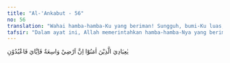 ```yaml
---
title: "Al-'Ankabut - 56"
no: 56
translation: "Wahai hamba-hamba-Ku yang beriman! Sungguh, bumi-Ku luas, maka sembahlah Aku (saja). "
tafsir: "Dalam ayat ini, Allah memerintahkan hamba-hamba-Nya yang beriman agar meninggalkan tempat tinggal mereka jika di sana mereka tidak dapat melaksanakan ketentuan-ketentuan agama, dan hidup dalam keadaan tertindas. Ayat ini mengandung suatu prinsip universal yang menyatakan bahwa bumi Allah ini diciptakan untuk kepentingan manusia. Seseorang boleh tinggal di mana saja ia inginkan apabila merasa aman di tempat itu. Di tempat yang baru itu, kaum Muslimin akan menemukan saudara-saudara dan keluarga-keluarga yang baru sebagai ganti dari saudara dan keluarga yang mereka tinggalkan, karena pada asasnya seluruh kaum Muslimin adalah bersaudara, saudara seiman, senasib dan seperjuangan.\n\nPrinsip lain yang terkandung dalam ayat ini ialah agama Islam menyuruh penganutnya agar jangan terlalu fanatik kepada kampung halaman dan tempat kelahirannya. Tanah air wajib dibela, dibina, dan dibangun, demikian pula bangsa wajib dimajukan. Akan tetapi, janganlah sekali-kali karena terlalu mementingkan tanah air dan bangsa sendiri, berakibat merugikan negara dan bangsa lain. Seakan-akan Allah mengingatkan bahwa alam semesta ini adalah milik Allah dan diciptakan untuk kepentingan manusia. Oleh karena itu, manusia diperintahkan untuk menggunakan alam ini sesuai dengan tujuan Allah menciptakannya. Jangan sekali-kali ada yang mengaku bahwa sesuatu adalah miliknya yang mutlak. Kepemilikan seseorang atas sesuatu hanyalah sementara, dan pada saatnya milik itu akan diambil oleh-Nya kembali.\n\nUngkapan kalimat ayat di atas juga mengingatkan kaum Muslimin akan luas dan banyaknya milik Allah, agar mereka melayangkan pandangan jauh ke depan, dan tidak berpandangan sempit dan terbatas. Ungkapan itu mengingatkan kaum Muslimin agar jangan hanya melihat tempat kediaman sendiri dan beranggapan bahwa bumi itu hanyalah terbatas pada tempat tinggal mereka saja. Anggapan yang demikian itu salah. Bumi Allah itu lebih luas dari yang mereka perkirakan semula. Kalau mereka keluar dari negeri sendiri pergi menjelajahi negeri-negeri yang ada di dunia ini, tentu mereka akan melihat dan memperoleh pengalaman yang berharga dalam perjalanan itu. Mereka juga akan memperoleh kelapangan sesudah kesempitan dan sebagainya.\n\nAllah berfirman:\n\nBarang siapa berhijrah di jalan Allah, niscaya mereka mendapati di muka bumi ini tempat hijrah yang luas dan rezeki yang banyak. (an-Nisa'/4: 100)\n\nKemudian dalam sebuah hadis, Rasulullah saw bersabda: \n\nSemua negeri adalah negeri Allah, dan semua hamba adalah hamba Allah, maka di mana saja kamu mendapat kebaikan (rezeki) maka bertempat tinggallah . (Riwayat Ahmad dari az-Zubair bin al-'Awwam) \n\nAllah memerintahkan agar hamba-hamba-Nya yang beriman hijrah meninggalkan kampung halaman mereka, karena Ia menjamin kehidupan mereka di bumi tempat mereka hijrah itu. Melaksanakan perintah hijrah meninggalkan kampung halaman adalah suatu perintah yang sangat berat dilaksanakan oleh seseorang, karena hal itu berarti ia berpisah dan meninggalkan famili dan kaum kerabatnya. Ia juga meninggalkan rumah dan pekarangan yang telah lama dirawat dan dibinanya, serta harta benda dan binatang ternak kesayangannya. Ia akan berpisah dengan negeri dan segala isinya, yang selama ini seakan-akan telah menyatu dengan dirinya sebagaimana bersatunya tubuh dengan anggota-anggota tubuh lainnya. Oleh karena itu, Allah menyampaikan perintah hijrah itu dengan nada yang lemah lembut dan halus sekali, seakan-akan diperintahkan kepada mereka, \"Wahai hamba-hamba-Ku yang telah beriman kepada-Ku, ingatlah olehmu bahwa Aku telah menciptakan bumi yang luas ini untuk kamu semua. Oleh karena itu, manfaatkan dan tempatilah bumi itu olehmu.\"\n\nDalam seruan itu tergambar pula janji yang diharapkan oleh orang-orang yang hijrah itu, yaitu Allah akan membalas amal mereka karena kepatuhan mereka melaksanakan seruan-Nya. Balasan itu berupa rumah-rumah yang lebih baik dari rumah yang mereka tinggalkan, dan harta yang lebih banyak berkahnya dari harta yang mereka tinggalkan. Demikian pula saudara-saudara dan kerabat-kerabat mereka akan diganti dengan kerabat yang lebih baik dan luhur dari saudara dan kerabat yang mereka tinggalkan selama mereka tetap menghambakan diri kepada-Nya dan melaksanakan dakwah kepada manusia.\n\nNabi saw dan kaum Muslimin telah memenuhi panggilan suci itu. Mereka hijrah kepada Allah baik secara perorangan maupun secara rombongan. Pertama kali mereka hijrah ke Ethiopia (Habsyah).*) Di sana Allah menempatkan mereka di tempat yang mulia. Kemudian mereka hijrah ke Medinah, yang akhirnya menjadi tempat hijrah kaum Muslimin terutama setelah Rasulullah saw juga hijrah ke sana. Di Medinah orang-orang Muhajirin (kaum Muslimin yang datang dari Mekah) diterima dengan tangan terbuka dan senang hati oleh kaum Anshar (penduduk asli Medinah yang telah masuk Islam), seakan-akan kaum Muhajirin itu adalah tamu-tamu yang mereka nanti-nantikan kedatangannya selama ini. Rumah-rumah dan harta mereka dimanfaatkan bersama dengan orang Muhajirin yang baru datang, yang tidak membawa sesuatu apa pun dari Mekah. Bahkan terlihat kaum Anshar telah mengutamakan kaum Muhajirin dari diri mereka sendiri. Demikian eratnya hubungan kedua golongan itu sehingga Rasulullah menjadikan keduanya sebagai hubungan karib-kerabat. Bahkan pada permulaan hijrah, kelompok Muhajirin dan Anshar dapat saling mewarisi di antara mereka.\n\nDengan kedatangan kaum Muhajirin itu, kota Medinah menjadi semakin semarak dan berkembang. Kota itu kemudian menjadi pusat pembinaan masyarakat Islam, tempat berkumpul kaum Muslimin dari segala penjuru dan akhirnya menjadi pusat pemerintahan Islam. Hubungan erat antara golongan Muhajirin dan Anshar dipuji Allah sebagai hubungan yang menjadi dasar terbentuknya masyarakat Islam. Allah meninggikan kedudukan Muhajirin karena telah mengorbankan semua yang mereka miliki, untuk kepentingan agama Allah, sedangkan kaum Anshar adalah penolong-penolong agama. Mereka bersedia menginfakkan apa yang mereka miliki untuk kepentingan agama.\n\nSemua yang dialami oleh orang-orang Muhajirin setelah sampai dan menetap di Medinah serta membaur dengan penduduk asli Medinah, yaitu golongan Anshar, merupakan bukti kebenaran janji Allah kepada mereka ketika mereka diperintahkan hijrah ke Medinah.\n\nAyat ini ditutup dengan perkataan, \"Karena itu hanya kepada-Nyalah kamu menyembah.\" Kalimat ini berarti bahwa bumi ini luas sekali dan merupakan kepunyaan Allah. Di mana saja manusia berada dan bertempat tinggal, maka tempat itu adalah milik Allah. Oleh karena itu, sudah sepantasnya manusia mengesakan dan menghambakan diri kepada-Nya.\n\nAyat di atas merupakan dakwah samawiyah kepada manusia untuk membebaskan dirinya baik fisik maupun jiwa dari segala macam keterikatan dan belenggu materiil atau spiritual yang dapat mengganggu gerak-geriknya, dan menghalangi kebebasannya.\n\nDalam kehidupan di mana saja dan dalam situasi apa saja, manusia tidak akan mendapatkan kebebasan, kemerdekaan, kelangsungan hidup dan kelangsungan jenisnya yang hakiki, sebagaimana yang telah ditetapkan Allah, seandainya ia sendiri tidak berusaha dengan sungguh-sungguh ke arah itu. Jika mereka berusaha, tentu mereka akan memperolehnya. Sebaliknya jika mereka tidak berusaha, berarti mereka telah menganiaya diri sendiri dan tidak akan memperoleh apa yang mereka inginkan.\n\nDakwah Islam adalah untuk membebaskan manusia dari penindasan dan kesesatan. Oleh karena itu, kaum Muslimin diwajibkan berjihad menentang penindasan dan kesesatan itu dengan jalan mengorbankan harta dan jiwa mereka. Jihad yang paling tinggi nilainya dan paling utama bagi seorang mukmin ialah jihad yang dilakukan untuk membebaskan diri sendiri dari penindasan dan kesesatan, sesudah itu jihad baru dilanjutkan kepada orang lain. Seorang mukmin harus membebaskan diri dari segala penindasan yang bersifat merendahkan dan menghinakan, sehingga ia harus memberantas kedua penyakit itu. Allah berfirman:\n\nSesungguhnya orang-orang yang dicabut nyawanya oleh malaikat dalam keadaan menzalimi sendiri, mereka (para malaikat) bertanya, \"Bagaimana kamu ini?\" Mereka menjawab, \"Kami orang-orang yang tertindas di bumi (Mekah).\" Mereka (para malaikat) bertanya, \"Bukankah bumi Allah itu luas, sehingga kamu dapat berhijrah (berpindah-pindah) di bumi itu?\" Maka orang-orang itu tempatnya di neraka Jahanam, dan (Jahanam) itu seburuk-buruk tempat kembali, (an-Nisa'/4: 97)\n\nPada ayat di atas, Allah menjanjikan azab yang sangat pedih di akhirat nanti kepada orang-orang yang hina dan lemah itu karena telah merendahkan agama dan meremehkan diri di hadapan orang-orang kafir. Mereka tidak ubahnya seperti barang dagangan yang berpindah dari satu tangan ke tangan yang lain. Mereka tidak sanggup menyatakan kehendak dan keinginan mereka, apalagi berdakwah ke jalan kebaikan. Oleh karena itu, dakwah Islam ditujukan untuk membebaskan manusia, mengembangkan akal, dan menghilangkan segala macam tekanan pada hati dan jiwa, sebagaimana dakwah itu ditujukan untuk mempertahankan kelangsungan hidup manusia, sebagai makhluk yang diciptakan untuk beribadah kepada-Nya."
---
```


يٰعِبَادِيَ الَّذِيْنَ اٰمَنُوْٓا اِنَّ اَرْضِيْ وَاسِعَةٌ فَاِيَّايَ فَاعْبُدُوْنِ
